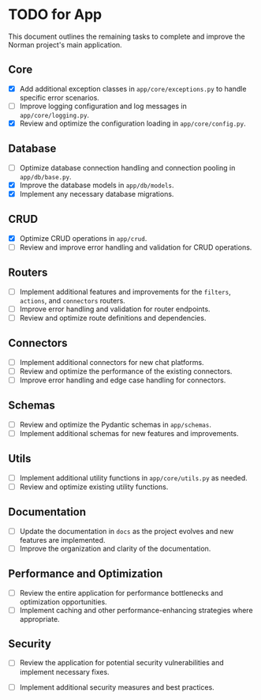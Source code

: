 # TODO for App

This document outlines the remaining tasks to complete and improve the Norman project's main application.

## Core

- [x] Add additional exception classes in `app/core/exceptions.py` to handle specific error scenarios.
- [ ] Improve logging configuration and log messages in `app/core/logging.py`.
- [x] Review and optimize the configuration loading in `app/core/config.py`.

## Database

- [ ] Optimize database connection handling and connection pooling in `app/db/base.py`.
- [x] Improve the database models in `app/db/models`.
- [x] Implement any necessary database migrations.

## CRUD

- [x] Optimize CRUD operations in `app/crud`.
- [ ] Review and improve error handling and validation for CRUD operations.

## Routers

- [ ] Implement additional features and improvements for the `filters`, `actions`, and `connectors` routers.
- [ ] Improve error handling and validation for router endpoints.
- [ ] Review and optimize route definitions and dependencies.

## Connectors

- [ ] Implement additional connectors for new chat platforms.
- [ ] Review and optimize the performance of the existing connectors.
- [ ] Improve error handling and edge case handling for connectors.

## Schemas

- [ ] Review and optimize the Pydantic schemas in `app/schemas`.
- [ ] Implement additional schemas for new features and improvements.

## Utils

- [ ] Implement additional utility functions in `app/core/utils.py` as needed.
- [ ] Review and optimize existing utility functions.

## Documentation

- [ ] Update the documentation in `docs` as the project evolves and new features are implemented.
- [ ] Improve the organization and clarity of the documentation.

## Performance and Optimization

- [ ] Review the entire application for performance bottlenecks and optimization opportunities.
- [ ] Implement caching and other performance-enhancing strategies where appropriate.

## Security

- [ ] Review the application for potential security vulnerabilities and implement necessary fixes.
- [ ] Implement additional security measures and best practices.

